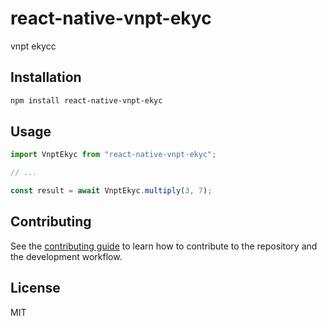 # react-native-vnpt-ekyc

vnpt ekycc

## Installation

```sh
npm install react-native-vnpt-ekyc
```

## Usage

```js
import VnptEkyc from "react-native-vnpt-ekyc";

// ...

const result = await VnptEkyc.multiply(3, 7);
```

## Contributing

See the [contributing guide](CONTRIBUTING.md) to learn how to contribute to the repository and the development workflow.

## License

MIT
